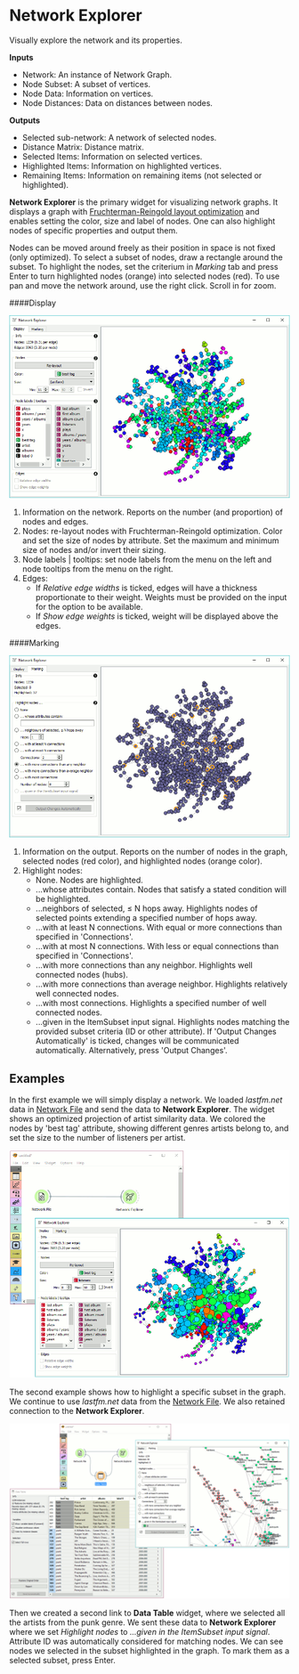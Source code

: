 Network Explorer
================

Visually explore the network and its properties.

**Inputs**

- Network: An instance of Network Graph.
- Node Subset: A subset of vertices.
- Node Data: Information on vertices.
- Node Distances: Data on distances between nodes.

**Outputs**

- Selected sub-network: A network of selected nodes.
- Distance Matrix: Distance matrix.
- Selected Items: Information on selected vertices.
- Highlighted Items: Information on highlighted vertices.
- Remaining Items: Information on remaining items (not selected or highlighted).

**Network Explorer** is the primary widget for visualizing network graphs. It displays a graph with [Fruchterman-Reingold layout optimization](https://en.wikipedia.org/wiki/Force-directed_graph_drawing) and enables setting the color, size and label of nodes. One can also highlight nodes of specific properties and output them.

Nodes can be moved around freely as their position in space is not fixed (only optimized). To select a subset of nodes, draw a rectangle around the subset. To highlight the nodes, set the criterium in *Marking* tab and press Enter to turn highlighted nodes (orange) into selected nodes (red). To use pan and move the network around, use the right click. Scroll in for zoom.

####Display

![](images/network-explorer-stamped.png)

1. Information on the network. Reports on the number (and proportion) of nodes and edges.
2. Nodes: re-layout nodes with Fruchterman-Reingold optimization. Color and set the size of nodes by attribute. Set the maximum and minimum size of nodes and/or invert their sizing.
3. Node labels | tooltips: set node labels from the menu on the left and node tooltips from the menu on the right.
4. Edges:
   - If *Relative edge widths* is ticked, edges will have a thickness proportionate to their weight. Weights must be provided on the input for the option to be available.
   - If *Show edge weights* is ticked, weight will be displayed above the edges.

####Marking

![](images/network-explorer2-stamped.png)

1. Information on the output. Reports on the number of nodes in the graph, selected nodes (red color), and highlighted nodes (orange color).
2. Highlight nodes:
   - None. Nodes are highlighted.
   - ...whose attributes contain. Nodes that satisfy a stated condition will be highlighted.
   - ...neighbors of selected, ≤ N hops away. Highlights nodes of selected points extending a specified number of hops away.
   - ...with at least N connections. With equal or more connections than specified in 'Connections'.
   - ...with at most N connections. With less or equal connections than specified in 'Connections'.
   - ...with more connections than any neighbor. Highlights well connected nodes (hubs).
   - ...with more connections than average neighbor. Highlights relatively well connected nodes.
   - ...with most connections. Highlights a specified number of well connected nodes.
   - ...given in the ItemSubset input signal. Highlights nodes matching the provided subset criteria (ID or other attribute).
   If 'Output Changes Automatically' is ticked, changes will be communicated automatically. Alternatively, press 'Output Changes'.

Examples
--------

In the first example we will simply display a network. We loaded *lastfm.net* data in [Network File](networkfile.md) and send the data to **Network Explorer**. The widget shows an optimized projection of artist similarity data. We colored the nodes by 'best tag' attribute, showing different genres artists belong to, and set the size to the number of listeners per artist.

![](images/network-explorer-example1.png)

The second example shows how to highlight a specific subset in the graph. We continue to use *lastfm.net* data from the [Network File](networkfile.md). We also retained connection to the **Network Explorer**.

![](images/network-explorer-example2.png)

Then we created a second link to **Data Table** widget, where we selected all the artists from the punk genre. We sent these data to **Network Explorer** where we set *Highlight nodes* to *...given in the ItemSubset input signal*. Attribute ID was automatically considered for matching nodes. We can see nodes we selected in the subset highlighted in the graph. To mark them as a selected subset, press Enter.
